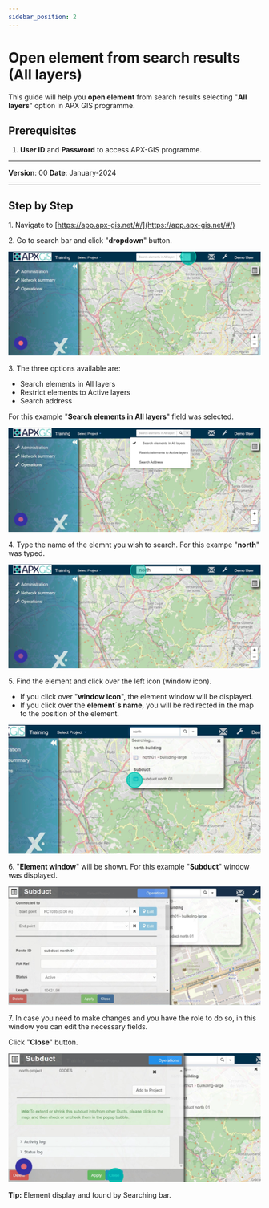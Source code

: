 ```yaml
---
sidebar_position: 2
---
```

# Open element from search results (All layers)

This guide will help you **open element** from search results selecting "**All layers**" option in APX GIS programme.

## **Prerequisites**
1.	**User ID** and **Password** to access APX-GIS programme.

------------

**Version**: 00
**Date**: January-2024

------------
## **Step by Step**


1\. Navigate to [https://app.apx-gis.net/#/](https://app.apx-gis.net/#/)


2\. Go to search bar and click "**dropdown**" button.

![](static/img/downloads/02-open-element-search-all-layers_1.jpeg)


3\. The three options available are:

- Search elements in All layers
- Restrict elements to Active layers
- Search address

For this example "**Search elements in All layers**" field was selected.

![](static/img/downloads/02-open-element-search-all-layers_2.jpeg)


4\. Type the name of the elemnt you wish to search. For this exampe "**north**" was typed.

![](static/img/downloads/02-open-element-search-all-layers_3.jpeg)


5\. Find the element and click over the left icon (window icon).

- If you click over "**window icon**", the element window will be displayed.
- If you click over the **element´s name**, you will be redirected in the map to the position of the element.

![](static/img/downloads/02-open-element-search-all-layers_4.jpeg)


6\. "**Element window**" will be shown. For this example "**Subduct**" window was displayed.

![](static/img/downloads/02-open-element-search-all-layers_5.jpeg)


7\. In case you need to make changes and you have the role to do so, in this window you can edit the necessary fields.

Click "**Close**" button.

![](static/img/downloads/02-open-element-search-all-layers_6.jpeg)


**Tip:** Element display and found by Searching bar.

